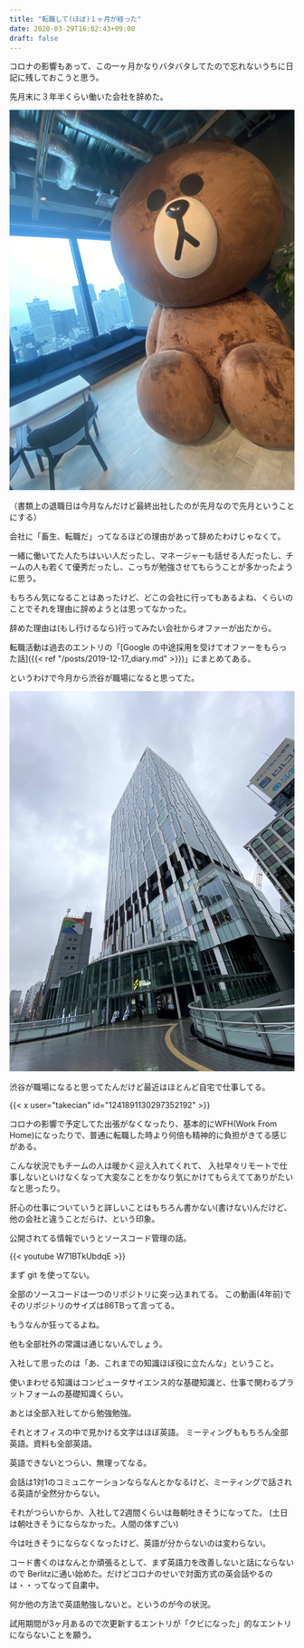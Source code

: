 ```yaml
---
title: "転職して(ほぼ)１ヶ月が経った"
date: 2020-03-29T16:02:43+09:00
draft: false
---
```


コロナの影響もあって、この一ヶ月かなりバタバタしてたので忘れないうちに日記に残しておこうと思う。

先月末に３年半くらい働いた会社を辞めた。

[![LINE](/images/2020-03-29_line.jpg)](/images/2020-03-29_line.jpg)

（書類上の退職日は今月なんだけど最終出社したのが先月なので先月ということにする）

会社に「畜生、転職だ」ってなるほどの理由があって辞めたわけじゃなくて。

一緒に働いてた人たちはいい人だったし、マネージャーも話せる人だったし、チームの人も若くて優秀だったし、こっちが勉強させてもらうことが多かったように思う。

もちろん気になることはあったけど、どこの会社に行ってもあるよね、くらいのことでそれを理由に辞めようとは思ってなかった。

辞めた理由は(もし行けるなら)行ってみたい会社からオファーが出たから。

転職活動は過去のエントリの「[Google の中途採用を受けてオファーをもらった話]({{< ref "/posts/2019-12-17_diary.md" >}})」にまとめてある。

というわけで今月から渋谷が職場になると思ってた。

[![Google](/images/2020-03-29_google.jpg)](/images/2020-03-29_google.jpg)

渋谷が職場になると思ってたんだけど最近はほとんど自宅で仕事してる。

{{< x user="takecian" id="1241891130297352192" >}}

コロナの影響で予定してた出張がなくなったり、基本的にWFH(Work From Home)になったりで、普通に転職した時より何倍も精神的に負担がきてる感じがある。

こんな状況でもチームの人は暖かく迎え入れてくれて、
入社早々リモートで仕事しないといけなくなって大変なことをかなり気にかけてもらえててありがたいなと思ったり。


肝心の仕事についていうと詳しいことはもちろん書かない(書けない)んだけど、他の会社と違うことだらけ、という印象。

公開されてる情報でいうとソースコード管理の話。

{{< youtube W71BTkUbdqE >}}

まず git を使ってない。

全部のソースコードは一つのリポジトリに突っ込まれてる。
この動画(4年前)でそのリポジトリのサイズは86TBって言ってる。

もうなんか狂ってるよね。

他も全部社外の常識は通じないんでしょう。

入社して思ったのは「あ、これまでの知識ほぼ役に立たんな」ということ。

使いまわせる知識はコンピュータサイエンス的な基礎知識と、仕事で関わるプラットフォームの基礎知識くらい。

あとは全部入社してから勉強勉強。

それとオフィスの中で見かける文字はほぼ英語。
ミーティングももちろん全部英語。資料も全部英語。

英語できないとつらい、無理ってなる。

会話は1対1のコミュニケーションならなんとかなるけど、ミーティングで話される英語が全然分からない。

それがつらいからか、入社して2週間くらいは毎朝吐きそうになってた。
(土日は朝吐きそうにならなかった。人間の体すごい)

今は吐きそうにならなくなったけど、英語が分からないのは変わらない。

コード書くのはなんとか頑張るとして、まず英語力を改善しないと話にならないので
Berlitzに通い始めた。だけどコロナのせいで対面方式の英会話やるのは・・ってなって自粛中。

何か他の方法で英語勉強しないと。というのが今の状況。

試用期間が3ヶ月あるので次更新するエントリが「クビになった」的なエントリにならないことを願う。
